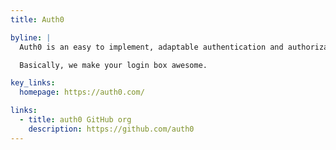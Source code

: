 ```yaml
---
title: Auth0

byline: |
  Auth0 is an easy to implement, adaptable authentication and authorization platform.

  Basically, we make your login box awesome.

key_links:
  homepage: https://auth0.com/

links:
  - title: auth0 GitHub org
    description: https://github.com/auth0
---
```


